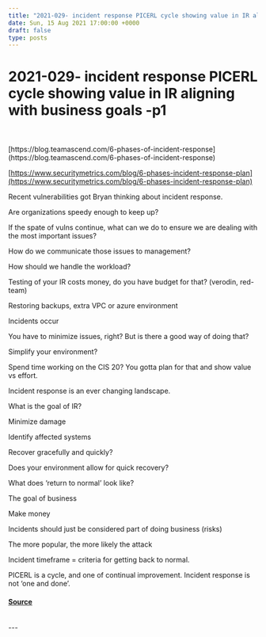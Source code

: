 ```yaml
---
title: "2021-029- incident response PICERL cycle showing value in IR aligning with business goals -p1"
date: Sun, 15 Aug 2021 17:00:00 +0000
draft: false
type: posts
---
```

# 2021-029- incident response PICERL cycle showing value in IR aligning with business goals -p1

<br/>

<br/>
[https://blog.teamascend.com/6-phases-of-incident-response](https://blog.teamascend.com/6-phases-of-incident-response)

[https://www.securitymetrics.com/blog/6-phases-incident-response-plan](https://www.securitymetrics.com/blog/6-phases-incident-response-plan)

Recent vulnerabilities got Bryan thinking about incident response. 

Are organizations speedy enough to keep up?

If the spate of vulns continue, what can we do to ensure we are dealing with the most important issues?

How do we communicate those issues to management?

How should we handle the workload?

Testing of your IR costs money, do you have budget for that? (verodin, red-team)

Restoring backups, extra VPC or azure environment

Incidents occur

You have to minimize issues, right? But is there a good way of doing that?

Simplify your environment? 

Spend time working on the CIS 20? You gotta plan for that and show value vs effort.

Incident response is an ever changing landscape. 

What is the goal of IR?

Minimize damage

Identify affected systems

Recover gracefully and quickly?

Does your environment allow for quick recovery?

What does ‘return to normal’ look like?

The goal of business

Make money

Incidents should just be considered part of doing business (risks)

The more popular, the more likely the attack

Incident timeframe = criteria for getting back to normal.

PICERL is a cycle, and one of continual improvement. Incident response is not ‘one and done’.

#### [Source](http://brakeingsecurity.com/2021-029-incident-response-picerl-cycle-showing-value-in-ir-aligning-with-business-goals-p1)

<br/>
---
